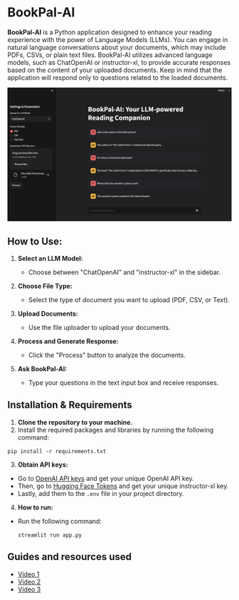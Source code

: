 # BookPal-AI

**BookPal-AI** is a Python application designed to enhance your reading experience with the power of Language Models (LLMs). You can engage in natural language conversations about your documents, which may include PDFs, CSVs, or plain text files. BookPal-AI utilizes advanced language models, such as ChatOpenAI or instructor-xl, to provide accurate responses based on the content of your uploaded documents. Keep in mind that the application will respond only to questions related to the loaded documents.

![BookPal-AI Showcase](Screenshot.png)

## How to Use:

1. **Select an LLM Model:**
   - Choose between "ChatOpenAI" and "instructor-xl" in the sidebar.

2. **Choose File Type:**
   - Select the type of document you want to upload (PDF, CSV, or Text).

3. **Upload Documents:**
   - Use the file uploader to upload your documents.

4. **Process and Generate Response:**
   - Click the "Process" button to analyze the documents.

5. **Ask BookPal-AI:**
   - Type your questions in the text input box and receive responses.

## Installation & Requirements

1. **Clone the repository to your machine.**
2. Install the required packages and libraries by running the following command:
  ```
  pip install -r requirements.txt
  ```
3. **Obtain API keys:**
- Go to [OpenAI API keys](https://platform.openai.com/api-keys) and get your unique OpenAI API key.
- Then, go to [Hugging Face Tokens](https://huggingface.co/settings/tokens) and get your unique instructor-xl key.
- Lastly, add them to the `.env` file in your project directory.

4. **How to run:**
- Run the following command:
  ```
  streamlit run app.py
  ```

## Guides and resources used

- [Video 1](https://youtu.be/dXxQ0LR-3Hg?si=6xF5dAfpCp0-famf)
- [Video 2](https://youtu.be/MlK6SIjcjE8?si=QZsBV4B2g4G3uJ_Q)
- [Video 3](https://youtu.be/RIWbalZ7sTo?si=_3SOScGec5Oy4GP0)
